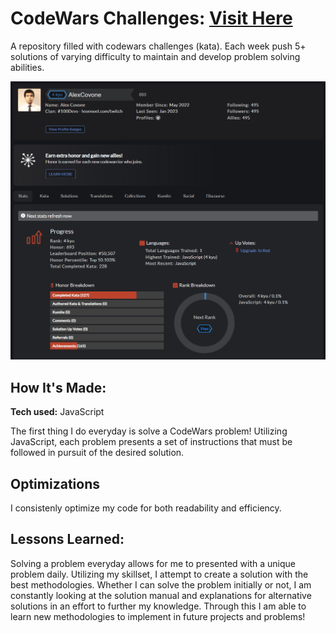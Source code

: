 # CodeWars Challenges: <a href="https://www.codewars.com/users/AlexCovone">Visit Here</a>
A repository filled with codewars challenges (kata). Each week push 5+ solutions of varying difficulty to maintain and develop problem solving abilities. 


![alt tag](/codeWarsScreenShot.png)

## How It's Made:

**Tech used:** JavaScript

The first thing I do everyday is solve a CodeWars problem! Utilizing JavaScript, each problem presents a set of instructions that must be followed in pursuit of the desired solution.

## Optimizations
I consistenly optimize my code for both readability and efficiency. 

## Lessons Learned:

Solving a problem everyday allows for me to presented with a unique problem daily. Utilizing my skillset, I attempt to create a solution with the best methodologies. Whether I can solve the problem initially or not, I am constantly looking at the solution manual and explanations for alternative solutions in an effort to further my knowledge. Through this I am able to learn new methodologies to implement in future projects and problems!